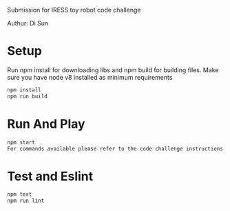 Submission for IRESS toy robot code challenge

Authur: Di Sun

# Setup

Run npm install for downloading libs and npm build for building files.
Make sure you have node v8 installed as minimum requirements

```sh
npm install
npm run build
```

# Run And Play

```sh
npm start
For commands available please refer to the code challenge instructions provided with IRESS.
```


# Test and Eslint

```sh
npm test
npm run lint
```
